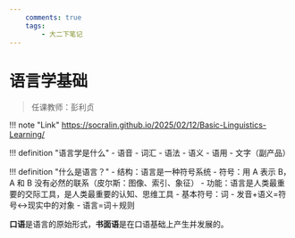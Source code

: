 ```yaml
---
    comments: true
    tags:
        - 大二下笔记
---
```


# 语言学基础

> 任课教师：彭利贞

!!! note "Link"
    <https://socralin.github.io/2025/02/12/Basic-Linguistics-Learning/>

!!! definition "语言学是什么"
    - 语音
    - 词汇
    - 语法
    - 语义
    - 语用
    - 文字（副产品）

!!! definition "什么是语言？"
    - 结构：语言是一种符号系统
        - 符号：用 A 表示 B，A 和 B 没有必然的联系（皮尔斯：图像、索引、象征）
    - 功能：语言是人类最重要的交际工具，是人类最重要的认知、思维工具
    - 基本符号：词
        - 发音+语义=符号<->现实中的对象
        - 语言=词＋规则

**口语**是语言的原始形式，**书面语**是在口语基础上产生并发展的。